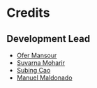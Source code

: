 # Credits


## Development Lead

* [Ofer Mansour](https://github.com/ofer-m)  
* [Suvarna Moharir](https://github.com/suvarna-m)  
* [Subing Cao ](https://github.com/scao1) 
* [Manuel Maldonado](https://github.com/manu2856)  



